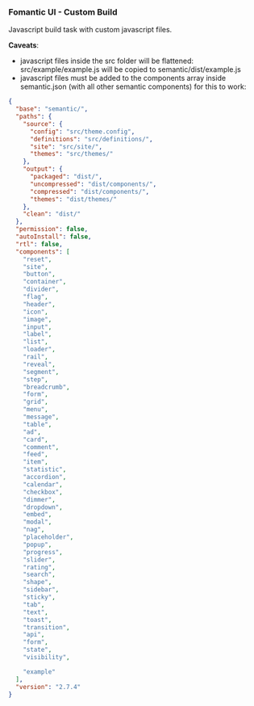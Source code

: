 ### Fomantic UI - Custom Build

Javascript build task with custom javascript files.

**Caveats**:
* javascript files inside the src folder will be flattened:
src/example/example.js will be copied to semantic/dist/example.js
* javascript files must be added to the components array inside semantic.json (with all other semantic components) for this to work:
```json
{
  "base": "semantic/",
  "paths": {
    "source": {
      "config": "src/theme.config",
      "definitions": "src/definitions/",
      "site": "src/site/",
      "themes": "src/themes/"
    },
    "output": {
      "packaged": "dist/",
      "uncompressed": "dist/components/",
      "compressed": "dist/components/",
      "themes": "dist/themes/"
    },
    "clean": "dist/"
  },
  "permission": false,
  "autoInstall": false,
  "rtl": false,
  "components": [
    "reset",
    "site",
    "button",
    "container",
    "divider",
    "flag",
    "header",
    "icon",
    "image",
    "input",
    "label",
    "list",
    "loader",
    "rail",
    "reveal",
    "segment",
    "step",
    "breadcrumb",
    "form",
    "grid",
    "menu",
    "message",
    "table",
    "ad",
    "card",
    "comment",
    "feed",
    "item",
    "statistic",
    "accordion",
    "calendar",
    "checkbox",
    "dimmer",
    "dropdown",
    "embed",
    "modal",
    "nag",
    "placeholder",
    "popup",
    "progress",
    "slider",
    "rating",
    "search",
    "shape",
    "sidebar",
    "sticky",
    "tab",
    "text",
    "toast",
    "transition",
    "api",
    "form",
    "state",
    "visibility",

    "example"
  ],
  "version": "2.7.4"
}
```
